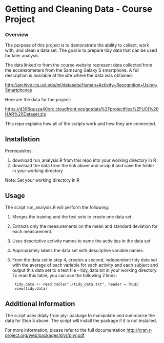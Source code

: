 # Getting and Cleaning Data - Course Project #

### Overview ###

The purpose of this project is to demonstrate the ability to collect, work with, and clean a data set. The goal is to prepare tidy data that can be used for later analysis. 

The data linked to from the course website represent data collected from the accelerometers from the Samsung Galaxy S smartphone. A full description is available at the site where the data was obtained: 

http://archive.ics.uci.edu/ml/datasets/Human+Activity+Recognition+Using+Smartphones 

Here are the data for the project: 

https://d396qusza40orc.cloudfront.net/getdata%2Fprojectfiles%2FUCI%20HAR%20Dataset.zip 

This repo explains how all of the scripts work and how they are connected.  


## Installation ##

Prerequisites:

1. download run_analysis.R from this repo into your working directory in R
2. download the data from the link above and unzip it and save the folder in your working directory

Note: Set your working directory in R


## Usage ##

The script run_analysis.R will perform the following:

1. Merges the training and the test sets to create one data set.
2. Extracts only the measurements on the mean and standard deviation for each measurement. 
3. Uses descriptive activity names to name the activities in the data set
4. Appropriately labels the data set with descriptive variable names. 
5. From the data set in step 4, creates a second, independent tidy data set with the average of each variable for each activity and each subject and output this data set to a text file - tidy_data.txt in your working directory. To read this table, you can use the following 2 lines:

		tidy.data <- read.table("./tidy_data.txt", header = TRUE)
		view(tidy.data)

## Additional Information ##

The script uses ddply from plyr package to manipulate and summarise the data for Step 5 above. The script will install the package if it is not installed.

For more information, please refer to the full documentation 
http://cran.r-project.org/web/packages/plyr/plyr.pdf